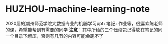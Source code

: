 # HUZHOU-machine-learning-note
 2020届的湖州师范学院大数据专业的机器学习ppt+笔记+作业等，很喜欢陈老师的课，希望能帮到有需要的同学
**注意**：其中所给的三个压缩包记得放在笔记的同一个目录下解压，否则有几节的内容可能会跑不了

